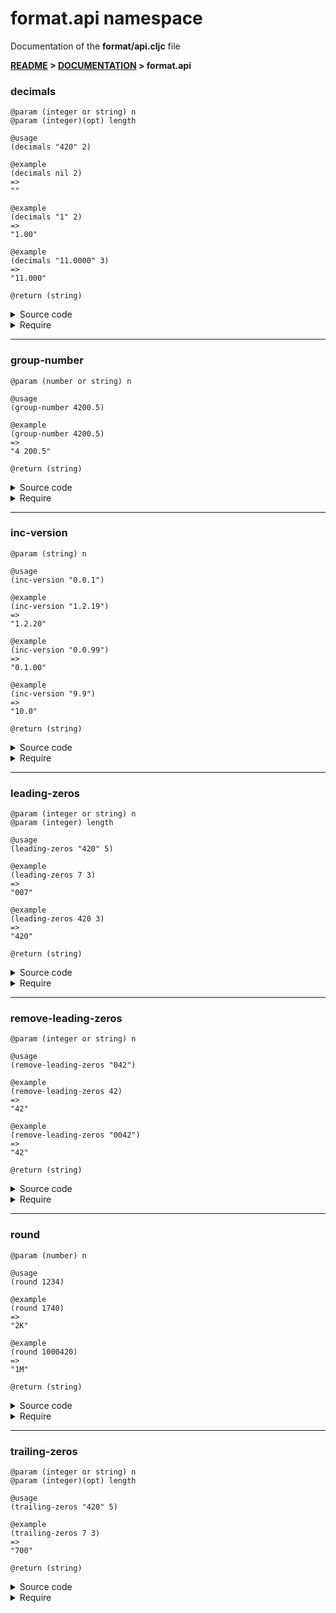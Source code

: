 
# <strong>format.api</strong> namespace
<p>Documentation of the <strong>format/api.cljc</strong> file</p>

<strong>[README](../../../README.md) > [DOCUMENTATION](../../COVER.md) > format.api</strong>



### decimals

```
@param (integer or string) n
@param (integer)(opt) length
```

```
@usage
(decimals "420" 2)
```

```
@example
(decimals nil 2)
=>
""
```

```
@example
(decimals "1" 2)
=>
"1.00"
```

```
@example
(decimals "11.0000" 3)
=>
"11.000"
```

```
@return (string)
```

<details>
<summary>Source code</summary>

```
(defn decimals
  ([n]
   (decimals n 2))

  ([n length]
   (let [x     (str   n)
         count (count x)]
        (if            (< count 1) x
            (if-let [separator-index (string/first-dex-of x ".")]
                    (let [diff (- count separator-index length 1)]
                         (cond                               (> diff 0)
                               (subs x 0 (+ separator-index (inc length)))
                               (< diff 0)
                               (str x (trailing-zeros nil (- 0 diff)))
                               (= diff 0) x))
                    (str x "." (trailing-zeros nil length)))))))
```

</details>

<details>
<summary>Require</summary>

```
(ns my-namespace (:require [format.api :as format :refer [decimals]]))

(format/decimals ...)
(decimals        ...)
```

</details>

---

### group-number

```
@param (number or string) n
```

```
@usage
(group-number 4200.5)
```

```
@example
(group-number 4200.5)
=>
"4 200.5"
```

```
@return (string)
```

<details>
<summary>Source code</summary>

```
(defn group-number
  [n]
  (let [        base        (re-find #"\d+" n)
        group-count (quot (count base) 3)
        offset      (-    (count base) (* 3 group-count))]
       (str            (string/trim (reduce (fn [result dex]
                                     (let [x (+ offset (* 3 dex))]
                                          (str result " " (subs base x (+ x 3)))))
                                 (subs base 0 offset)
                                 (range group-count)))
            (subs n (count base)))))
```

</details>

<details>
<summary>Require</summary>

```
(ns my-namespace (:require [format.api :as format :refer [group-number]]))

(format/group-number ...)
(group-number        ...)
```

</details>

---

### inc-version

```
@param (string) n
```

```
@usage
(inc-version "0.0.1")
```

```
@example
(inc-version "1.2.19")
=>
"1.2.20"
```

```
@example
(inc-version "0.0.99")
=>
"0.1.00"
```

```
@example
(inc-version "9.9")
=>
"10.0"
```

```
@return (string)
```

<details>
<summary>Source code</summary>

```
(defn inc-version
  [n]
  (letfn [(implode-f                     [n separators]
                     (if (vector/nonempty? separators)
                         (implode-f (string/insert-part n "." (last separators))
                                    (vector/remove-last-item separators))
                         (return n)))
          (explode-f                     [n separators]
                     (if-let [separator (string/first-dex-of n ".")]
                             (explode-f (string/remove-first-occurence n ".")
                                        (conj separators separator))
                             (implode-f                                        (let [bugfix (remove-leading-zeros n)]
                                             (leading-zeros (mixed/update-whole-number bugfix inc) (count n)))
                                        (if (re-match? n #"^[9]{1,}$")
                                            (vector/->items separators inc)
                                            (param          separators)))))]
         (explode-f n [])))
```

</details>

<details>
<summary>Require</summary>

```
(ns my-namespace (:require [format.api :as format :refer [inc-version]]))

(format/inc-version ...)
(inc-version        ...)
```

</details>

---

### leading-zeros

```
@param (integer or string) n
@param (integer) length
```

```
@usage
(leading-zeros "420" 5)
```

```
@example
(leading-zeros 7 3)
=>
"007"
```

```
@example
(leading-zeros 420 3)
=>
"420"
```

```
@return (string)
```

<details>
<summary>Source code</summary>

```
(defn leading-zeros
  [n length]
  (loop [x (str n)]
        (if (< (count x) length)
            (recur (str "0" x))
            (return x))))
```

</details>

<details>
<summary>Require</summary>

```
(ns my-namespace (:require [format.api :as format :refer [leading-zeros]]))

(format/leading-zeros ...)
(leading-zeros        ...)
```

</details>

---

### remove-leading-zeros

```
@param (integer or string) n
```

```
@usage
(remove-leading-zeros "042")
```

```
@example
(remove-leading-zeros 42)
=>
"42"
```

```
@example
(remove-leading-zeros "0042")
=>
"42"
```

```
@return (string)
```

<details>
<summary>Source code</summary>

```
(defn remove-leading-zeros
  [n]
  (letfn [(f [n]
             (if-not (= "0" (-> n first str))
                     (return n)
                     (f (subs n 1))))]
         (-> n str f)))
```

</details>

<details>
<summary>Require</summary>

```
(ns my-namespace (:require [format.api :as format :refer [remove-leading-zeros]]))

(format/remove-leading-zeros ...)
(remove-leading-zeros        ...)
```

</details>

---

### round

```
@param (number) n
```

```
@usage
(round 1234)
```

```
@example
(round 1740)
=>
"2K"
```

```
@example
(round 1000420)
=>
"1M"
```

```
@return (string)
```

<details>
<summary>Source code</summary>

```
(defn round
  [n]
  (cond (>= n 1000000) (str (Math/round (/ n 1000000)) "M")
        (>= n 1000)    (str (Math/round (/ n 1000))    "K")
        :return        (str (Math/round n))))
```

</details>

<details>
<summary>Require</summary>

```
(ns my-namespace (:require [format.api :as format :refer [round]]))

(format/round ...)
(round        ...)
```

</details>

---

### trailing-zeros

```
@param (integer or string) n
@param (integer)(opt) length
```

```
@usage
(trailing-zeros "420" 5)
```

```
@example
(trailing-zeros 7 3)
=>
"700"
```

```
@return (string)
```

<details>
<summary>Source code</summary>

```
(defn trailing-zeros
  [n length]
  (loop [x (str n)]
        (if (< (count x) length)
            (recur (str x "0"))
            (return x))))
```

</details>

<details>
<summary>Require</summary>

```
(ns my-namespace (:require [format.api :as format :refer [trailing-zeros]]))

(format/trailing-zeros ...)
(trailing-zeros        ...)
```

</details>
